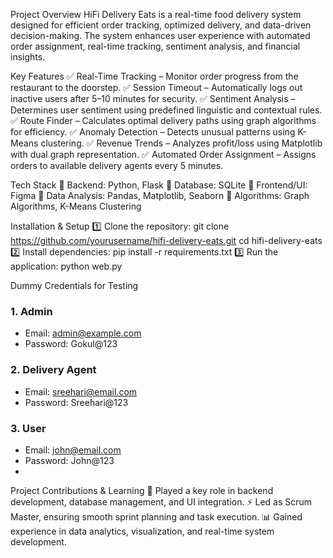 Project Overview
HiFi Delivery Eats is a real-time food delivery system designed for efficient order tracking, optimized delivery, and data-driven decision-making. The system enhances user experience with automated order assignment, real-time tracking, sentiment analysis, and financial insights.

Key Features
✅ Real-Time Tracking – Monitor order progress from the restaurant to the doorstep.
✅ Session Timeout – Automatically logs out inactive users after 5–10 minutes for security.
✅ Sentiment Analysis – Determines user sentiment using predefined linguistic and contextual rules.
✅ Route Finder – Calculates optimal delivery paths using graph algorithms for efficiency.
✅ Anomaly Detection – Detects unusual patterns using K-Means clustering.
✅ Revenue Trends – Analyzes profit/loss using Matplotlib with dual graph representation.
✅ Automated Order Assignment – Assigns orders to available delivery agents every 5 minutes.

Tech Stack
🔹 Backend: Python, Flask
🔹 Database: SQLite
🔹 Frontend/UI: Figma
🔹 Data Analysis: Pandas, Matplotlib, Seaborn
🔹 Algorithms: Graph Algorithms, K-Means Clustering

Installation & Setup
1️⃣ Clone the repository:
git clone https://github.com/yourusername/hifi-delivery-eats.git
cd hifi-delivery-eats
2️⃣ Install dependencies:
pip install -r requirements.txt
3️⃣ Run the application:
python web.py

Dummy Credentials for Testing

### 1. Admin
- Email: admin@example.com
- Password: Gokul@123
### 2. Delivery Agent
- Email: sreehari@email.com
- Password: Sreehari@123
### 3. User
- Email: john@email.com
- Password: John@123
- 
Project Contributions & Learning
🚀 Played a key role in backend development, database management, and UI integration.
⚡ Led as Scrum Master, ensuring smooth sprint planning and task execution.
📊 Gained experience in data analytics, visualization, and real-time system development.
